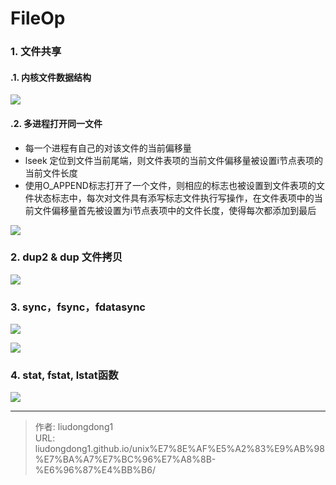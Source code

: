 # FileOp


### 1. 文件共享

#### .1. 内核文件数据结构

![](https://gitee.com/github-25970295/blogimgv2022/raw/master/image-20220410104557377.png)

#### .2. 多进程打开同一文件

- 每一个进程有自己的对该文件的当前偏移量
- lseek 定位到文件当前尾端，则文件表项的当前文件偏移量被设置i节点表项的当前文件长度
- 使用O_APPEND标志打开了一个文件，则相应的标志也被设置到文件表项的文件状态标志中，每次对文件具有添写标志文件执行写操作，在文件表项中的当前文件偏移量首先被设置为i节点表项中的文件长度，使得每次都添加到最后

![](https://gitee.com/github-25970295/blogimgv2022/raw/master/image-20220410105019213.png)

### 2. dup2 & dup 文件拷贝

![](https://gitee.com/github-25970295/blogimgv2022/raw/master/image-20220410110824682.png)

### 3. sync，fsync，fdatasync 

![](https://gitee.com/github-25970295/blogimgv2022/raw/master/image-20220410111239348.png)

![](https://gitee.com/github-25970295/blogimgv2022/raw/master/image-20220410111250299.png)

### 4. stat, fstat, lstat函数

![](https://gitee.com/github-25970295/blogimgv2022/raw/master/image-20220410112742999.png)

---

> 作者: liudongdong1  
> URL: liudongdong1.github.io/unix%E7%8E%AF%E5%A2%83%E9%AB%98%E7%BA%A7%E7%BC%96%E7%A8%8B-%E6%96%87%E4%BB%B6/  

